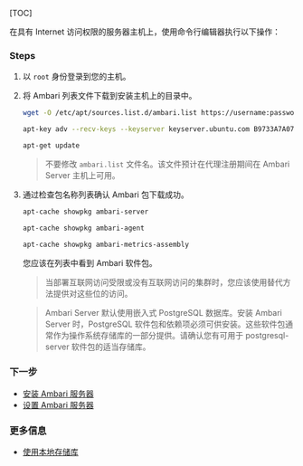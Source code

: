 [TOC]

在具有 Internet 访问权限的服务器主机上，使用命令行编辑器执行以下操作：

### Steps

1. 以 `root` 身份登录到您的主机。
2. 将 Ambari 列表文件下载到安装主机上的目录中。

    ```bash
    wget -O /etc/apt/sources.list.d/ambari.list https://username:password@archive.cloudera.com/p/ambari/debian9/2.x/updates/2.7.5.0/ambari.list
    ```

   ```bash
   apt-key adv --recv-keys --keyserver keyserver.ubuntu.com B9733A7A07513CAD
   ```

   ```bash
   apt-get update
   ```

   > 不要修改 `ambari.list` 文件名。该文件预计在代理注册期间在 Ambari Server 主机上可用。

3. 通过检查包名称列表确认 Ambari 包下载成功。

    ```bash
    apt-cache showpkg ambari-server
    ```

    ```bash
    apt-cache showpkg ambari-agent
    ```

    ```bash
    apt-cache showpkg ambari-metrics-assembly
    ```

   您应该在列表中看到 Ambari 软件包。

   > 当部署互联网访问受限或没有互联网访问的集群时，您应该使用替代方法提供对这些位的访问。

   > Ambari Server 默认使用嵌入式 PostgreSQL 数据库。安装 Ambari Server 时，PostgreSQL 软件包和依赖项必须可供安装。这些软件包通常作为操作系统存储库的一部分提供。请确认您有可用于 postgresql-server 软件包的适当存储库。

### 下一步

- [安装 Ambari 服务器]($InstallTheAmbariServer)
- [设置 Ambari 服务器]($SetUpTheAmbariServer)

### 更多信息

- [使用本地存储库]($UsingALocalRepository)

